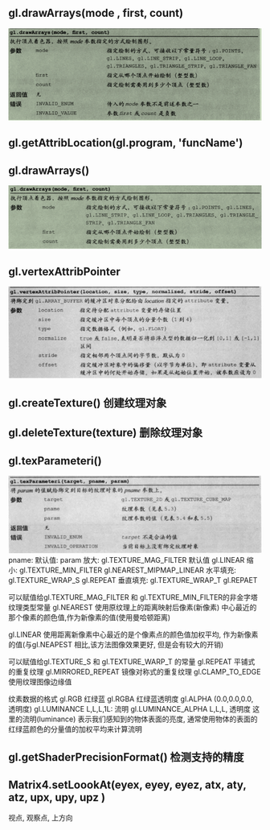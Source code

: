 ## gl.drawArrays(mode , first, count)
![](WebGL-Programming-Guide/images/img_2.png)
## gl.getAttribLocation(gl.program, 'funcName')

## gl.drawArrays()
![](WebGL-Programming-Guide/images/img_5.png)

## gl.vertexAttribPointer
![](WebGL-Programming-Guide/images/img_6.png)

## gl.createTexture() 创建纹理对象
## gl.deleteTexture(texture) 删除纹理对象


## gl.texParameteri()
![](WebGL-Programming-Guide/images/img_7.png)
pname: 默认值: param
放大: gl.TEXTURE_MAG_FILTER 默认值  gl.LINEAR
缩小: gl.TEXTURE_MIN_FILTER        gl.NEAREST_MIPMAP_LINEAR
水平填充: gl.TEXTURE_WRAP_S         gl.REPEAT
垂直填充: gl.TEXTURE_WRAP_T         gl.REPAET

可以赋值给gl.TEXTURE_MAG_FILTER 和 gl.TEXTURE_MIN_FILTER的非金字塔纹理类型常量
gl.NEAREST
使用原纹理上的距离映射后像素(新像素) 中心最近的那个像素的颜色值,作为新像素的值(使用曼哈顿距离)

gl.LINEAR 使用距离新像素中心最近的是个像素点的颜色值加权平均, 作为新像素的值(与gl.NEAPEST 相比,该方法图像效果更好, 但是会有较大的开销)

可以赋值给gl.TEXTURE_S 和 gl.TEXTURE_WARP_T 的常量
gl.REPEAT 平铺式的重复纹理
gl.MIRRORED_REPEAT 镜像对称式的重复纹理
gl.CLAMP_TO_EDGE 使用纹理图像边缘值

纹素数据的格式
gl.RGB 红绿蓝
gl.RGBA 红绿蓝透明度
gl.ALPHA (0.0,0.0,0.0, 透明度)
gl.LUMINANCE L,L,L,1L: 流明
gl.LUMINANCE_ALPHA L,L,L, 透明度
这里的流明(luminance) 表示我们感知到的物体表面的亮度, 通常使用物体的表面的红绿蓝颜色的分量值的加权平均来计算流明

## gl.getShaderPrecisionFormat() 检测支持的精度

## Matrix4.setLoookAt(eyex, eyey, eyez, atx, aty, atz, upx, upy, upz )
视点, 观察点, 上方向    
